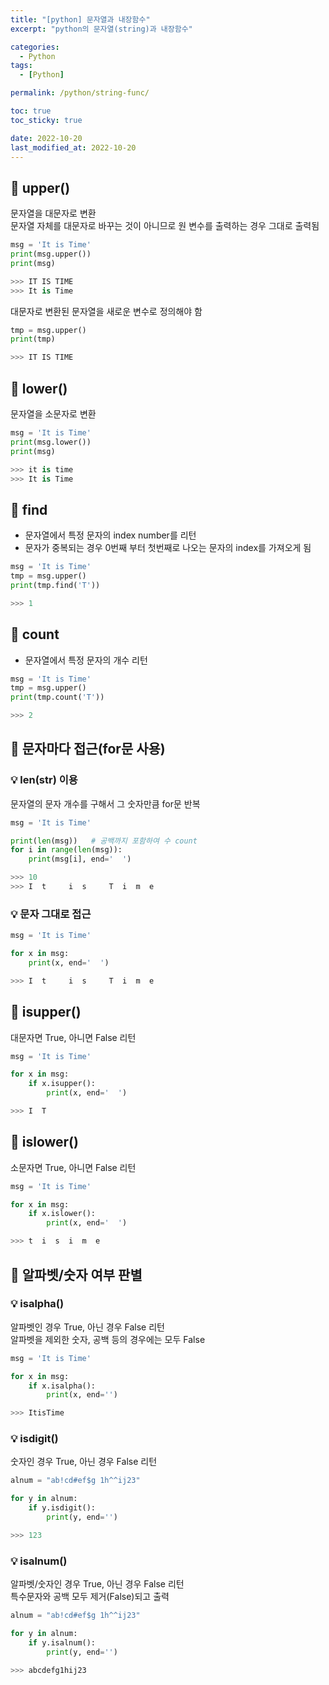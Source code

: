 ```yaml
---
title: "[python] 문자열과 내장함수"
excerpt: "python의 문자열(string)과 내장함수"

categories:
  - Python
tags:
  - [Python]

permalink: /python/string-func/

toc: true
toc_sticky: true

date: 2022-10-20
last_modified_at: 2022-10-20
---
```


## 🚀 upper()

문자열을 대문자로 변환  
문자열 자체를 대문자로 바꾸는 것이 아니므로 원 변수를 출력하는 경우 그대로 출력됨  

```python
msg = 'It is Time'
print(msg.upper())
print(msg)

>>> IT IS TIME
>>> It is Time
```
대문자로 변환된 문자열을 새로운 변수로 정의해야 함  

```python
tmp = msg.upper()
print(tmp)

>>> IT IS TIME
```


## 🚀 lower()

문자열을 소문자로 변환

```python
msg = 'It is Time'
print(msg.lower())
print(msg)

>>> it is time
>>> It is Time
```

## 🚀 find
- 문자열에서 특정 문자의 index number를 리턴
- 문자가 중복되는 경우 0번째 부터 첫번째로 나오는 문자의 index를 가져오게 됨

```python
msg = 'It is Time'
tmp = msg.upper()
print(tmp.find('T'))

>>> 1
```

## 🚀 count
- 문자열에서 특정 문자의 개수 리턴

```python
msg = 'It is Time'
tmp = msg.upper()
print(tmp.count('T'))

>>> 2
```

## 🚀 문자마다 접근(for문 사용)
### 💡 len(str) 이용

문자열의 문자 개수를 구해서 그 숫자만큼 for문 반복

```python
msg = 'It is Time'

print(len(msg))   # 공백까지 포함하여 수 count
for i in range(len(msg)):
    print(msg[i], end='  ')

>>> 10
>>> I  t     i  s     T  i  m  e
```

### 💡 문자 그대로 접근

```python
msg = 'It is Time'

for x in msg:
    print(x, end='  ')

>>> I  t     i  s     T  i  m  e
```

## 🚀 isupper()

대문자면 True, 아니면 False 리턴

```python
msg = 'It is Time'

for x in msg:
    if x.isupper():
        print(x, end='  ')

>>> I  T
```

## 🚀 islower()

소문자면 True, 아니면 False 리턴

```python
msg = 'It is Time'

for x in msg:
    if x.islower():
        print(x, end='  ')

>>> t  i  s  i  m  e  
```

## 🚀 알파벳/숫자 여부 판별
### 💡 isalpha()
알파벳인 경우 True, 아닌 경우 False 리턴  
알파벳을 제외한 숫자, 공백 등의 경우에는 모두 False

```python
msg = 'It is Time'

for x in msg:
    if x.isalpha():
        print(x, end='')

>>> ItisTime
```

### 💡 isdigit()
숫자인 경우 True, 아닌 경우 False 리턴  

```python
alnum = "ab!cd#ef$g 1h^^ij23"

for y in alnum:
    if y.isdigit():
        print(y, end='')

>>> 123
```

### 💡 isalnum()
알파벳/숫자인 경우 True, 아닌 경우 False 리턴  
특수문자와 공백 모두 제거(False)되고 출력

```python
alnum = "ab!cd#ef$g 1h^^ij23"

for y in alnum:
    if y.isalnum():
        print(y, end='')

>>> abcdefg1hij23
```

